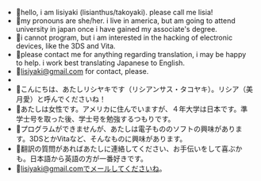 - 🎋hello, i am lisiyaki (lisianthus/takoyaki). please call me lisia! 
- 🎋my pronouns are she/her. i live in america, but am going to attend university in japan once i have gained my associate's degree.
- 🎋i cannot program, but i am interested in the hacking of electronic devices, like the 3DS and Vita.
- 🎋please contact me for anything regarding translation, i may be happy to help. i work best translating Japanese to English.
- 🎋lisiyaki@gmail.com for contact, please.
- 
- 🎋こんにちは、あたしリシヤキです（リシアンサス・タコヤキ）。リシア（美月愛）と呼んでくださいね！
- 🎋あたしは女性です。アメリカに住んでいますが、４年大学は日本です。準学士号を取った後、学士号を勉強するつもりです。
- 🎋プログラムができませんが、あたしは電子もののソフトの興味があります。3DSとかVitaなど、そんなものに興味があります。
- 🎋翻訳の質問があればあたしに連絡してください、お手伝いをして喜ぶかも。日本語から英語の方が一番好きです。
- 🎋lisiyaki@gmail.comでメールしてくださいね。

<!---
lisiyaki/lisiyaki is a ✨ special ✨ repository because its `README.md` (this file) appears on your GitHub profile.
You can click the Preview link to take a look at your changes.
--->
